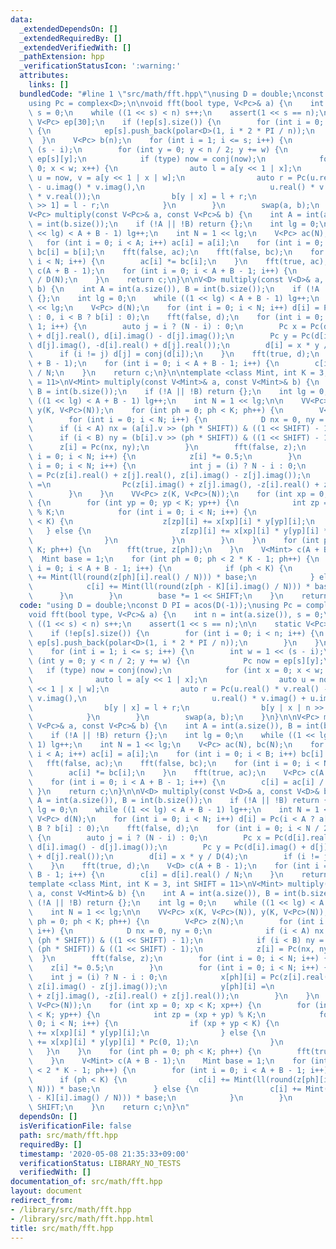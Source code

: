 ```yaml
---
data:
  _extendedDependsOn: []
  _extendedRequiredBy: []
  _extendedVerifiedWith: []
  _pathExtension: hpp
  _verificationStatusIcon: ':warning:'
  attributes:
    links: []
  bundledCode: "#line 1 \"src/math/fft.hpp\"\nusing D = double;\nconst D PI = acos(D(-1));\n\
    using Pc = complex<D>;\n\nvoid fft(bool type, V<Pc>& a) {\n    int n = int(a.size()),\
    \ s = 0;\n    while ((1 << s) < n) s++;\n    assert(1 << s == n);\n\n    static\
    \ V<Pc> ep[30];\n    if (!ep[s].size()) {\n        for (int i = 0; i < n; i++)\
    \ {\n            ep[s].push_back(polar<D>(1, i * 2 * PI / n));\n        }\n  \
    \  }\n    V<Pc> b(n);\n    for (int i = 1; i <= s; i++) {\n        int w = 1 <<\
    \ (s - i);\n        for (int y = 0; y < n / 2; y += w) {\n            Pc now =\
    \ ep[s][y];\n            if (type) now = conj(now);\n            for (int x =\
    \ 0; x < w; x++) {\n                auto l = a[y << 1 | x];\n                auto\
    \ u = now, v = a[y << 1 | x | w];\n                auto r = Pc(u.real() * v.real()\
    \ - u.imag() * v.imag(),\n                            u.real() * v.imag() + u.imag()\
    \ * v.real());\n                b[y | x] = l + r;\n                b[y | x | n\
    \ >> 1] = l - r;\n            }\n        }\n        swap(a, b);\n    }\n}\n\n\
    V<Pc> multiply(const V<Pc>& a, const V<Pc>& b) {\n    int A = int(a.size()), B\
    \ = int(b.size());\n    if (!A || !B) return {};\n    int lg = 0;\n    while ((1\
    \ << lg) < A + B - 1) lg++;\n    int N = 1 << lg;\n    V<Pc> ac(N), bc(N);\n \
    \   for (int i = 0; i < A; i++) ac[i] = a[i];\n    for (int i = 0; i < B; i++)\
    \ bc[i] = b[i];\n    fft(false, ac);\n    fft(false, bc);\n    for (int i = 0;\
    \ i < N; i++) {\n        ac[i] *= bc[i];\n    }\n    fft(true, ac);\n    V<Pc>\
    \ c(A + B - 1);\n    for (int i = 0; i < A + B - 1; i++) {\n        c[i] = ac[i]\
    \ / D(N);\n    }\n    return c;\n}\n\nV<D> multiply(const V<D>& a, const V<D>&\
    \ b) {\n    int A = int(a.size()), B = int(b.size());\n    if (!A || !B) return\
    \ {};\n    int lg = 0;\n    while ((1 << lg) < A + B - 1) lg++;\n    int N = 1\
    \ << lg;\n    V<Pc> d(N);\n    for (int i = 0; i < N; i++) d[i] = Pc(i < A ? a[i]\
    \ : 0, i < B ? b[i] : 0);\n    fft(false, d);\n    for (int i = 0; i < N / 2 +\
    \ 1; i++) {\n        auto j = i ? (N - i) : 0;\n        Pc x = Pc(d[i].real()\
    \ + d[j].real(), d[i].imag() - d[j].imag());\n        Pc y = Pc(d[i].imag() +\
    \ d[j].imag(), -d[i].real() + d[j].real());\n        d[i] = x * y / D(4);\n  \
    \      if (i != j) d[j] = conj(d[i]);\n    }\n    fft(true, d);\n    V<D> c(A\
    \ + B - 1);\n    for (int i = 0; i < A + B - 1; i++) {\n        c[i] = d[i].real()\
    \ / N;\n    }\n    return c;\n}\n\ntemplate <class Mint, int K = 3, int SHIFT\
    \ = 11>\nV<Mint> multiply(const V<Mint>& a, const V<Mint>& b) {\n    int A = int(a.size()),\
    \ B = int(b.size());\n    if (!A || !B) return {};\n    int lg = 0;\n    while\
    \ ((1 << lg) < A + B - 1) lg++;\n    int N = 1 << lg;\n\n    VV<Pc> x(K, V<Pc>(N)),\
    \ y(K, V<Pc>(N));\n    for (int ph = 0; ph < K; ph++) {\n        V<Pc> z(N);\n\
    \        for (int i = 0; i < N; i++) {\n            D nx = 0, ny = 0;\n      \
    \      if (i < A) nx = (a[i].v >> (ph * SHIFT)) & ((1 << SHIFT) - 1);\n      \
    \      if (i < B) ny = (b[i].v >> (ph * SHIFT)) & ((1 << SHIFT) - 1);\n      \
    \      z[i] = Pc(nx, ny);\n        }\n        fft(false, z);\n        for (int\
    \ i = 0; i < N; i++) {\n            z[i] *= 0.5;\n        }\n        for (int\
    \ i = 0; i < N; i++) {\n            int j = (i) ? N - i : 0;\n            x[ph][i]\
    \ = Pc(z[i].real() + z[j].real(), z[i].imag() - z[j].imag());\n            y[ph][i]\
    \ =\n                Pc(z[i].imag() + z[j].imag(), -z[i].real() + z[j].real());\n\
    \        }\n    }\n    VV<Pc> z(K, V<Pc>(N));\n    for (int xp = 0; xp < K; xp++)\
    \ {\n        for (int yp = 0; yp < K; yp++) {\n            int zp = (xp + yp)\
    \ % K;\n            for (int i = 0; i < N; i++) {\n                if (xp + yp\
    \ < K) {\n                    z[zp][i] += x[xp][i] * y[yp][i];\n             \
    \   } else {\n                    z[zp][i] += x[xp][i] * y[yp][i] * Pc(0, 1);\n\
    \                }\n            }\n        }\n    }\n    for (int ph = 0; ph <\
    \ K; ph++) {\n        fft(true, z[ph]);\n    }\n    V<Mint> c(A + B - 1);\n  \
    \  Mint base = 1;\n    for (int ph = 0; ph < 2 * K - 1; ph++) {\n        for (int\
    \ i = 0; i < A + B - 1; i++) {\n            if (ph < K) {\n                c[i]\
    \ += Mint(ll(round(z[ph][i].real() / N))) * base;\n            } else {\n    \
    \            c[i] += Mint(ll(round(z[ph - K][i].imag() / N))) * base;\n      \
    \      }\n        }\n        base *= 1 << SHIFT;\n    }\n    return c;\n}\n"
  code: "using D = double;\nconst D PI = acos(D(-1));\nusing Pc = complex<D>;\n\n\
    void fft(bool type, V<Pc>& a) {\n    int n = int(a.size()), s = 0;\n    while\
    \ ((1 << s) < n) s++;\n    assert(1 << s == n);\n\n    static V<Pc> ep[30];\n\
    \    if (!ep[s].size()) {\n        for (int i = 0; i < n; i++) {\n           \
    \ ep[s].push_back(polar<D>(1, i * 2 * PI / n));\n        }\n    }\n    V<Pc> b(n);\n\
    \    for (int i = 1; i <= s; i++) {\n        int w = 1 << (s - i);\n        for\
    \ (int y = 0; y < n / 2; y += w) {\n            Pc now = ep[s][y];\n         \
    \   if (type) now = conj(now);\n            for (int x = 0; x < w; x++) {\n  \
    \              auto l = a[y << 1 | x];\n                auto u = now, v = a[y\
    \ << 1 | x | w];\n                auto r = Pc(u.real() * v.real() - u.imag() *\
    \ v.imag(),\n                            u.real() * v.imag() + u.imag() * v.real());\n\
    \                b[y | x] = l + r;\n                b[y | x | n >> 1] = l - r;\n\
    \            }\n        }\n        swap(a, b);\n    }\n}\n\nV<Pc> multiply(const\
    \ V<Pc>& a, const V<Pc>& b) {\n    int A = int(a.size()), B = int(b.size());\n\
    \    if (!A || !B) return {};\n    int lg = 0;\n    while ((1 << lg) < A + B -\
    \ 1) lg++;\n    int N = 1 << lg;\n    V<Pc> ac(N), bc(N);\n    for (int i = 0;\
    \ i < A; i++) ac[i] = a[i];\n    for (int i = 0; i < B; i++) bc[i] = b[i];\n \
    \   fft(false, ac);\n    fft(false, bc);\n    for (int i = 0; i < N; i++) {\n\
    \        ac[i] *= bc[i];\n    }\n    fft(true, ac);\n    V<Pc> c(A + B - 1);\n\
    \    for (int i = 0; i < A + B - 1; i++) {\n        c[i] = ac[i] / D(N);\n   \
    \ }\n    return c;\n}\n\nV<D> multiply(const V<D>& a, const V<D>& b) {\n    int\
    \ A = int(a.size()), B = int(b.size());\n    if (!A || !B) return {};\n    int\
    \ lg = 0;\n    while ((1 << lg) < A + B - 1) lg++;\n    int N = 1 << lg;\n   \
    \ V<Pc> d(N);\n    for (int i = 0; i < N; i++) d[i] = Pc(i < A ? a[i] : 0, i <\
    \ B ? b[i] : 0);\n    fft(false, d);\n    for (int i = 0; i < N / 2 + 1; i++)\
    \ {\n        auto j = i ? (N - i) : 0;\n        Pc x = Pc(d[i].real() + d[j].real(),\
    \ d[i].imag() - d[j].imag());\n        Pc y = Pc(d[i].imag() + d[j].imag(), -d[i].real()\
    \ + d[j].real());\n        d[i] = x * y / D(4);\n        if (i != j) d[j] = conj(d[i]);\n\
    \    }\n    fft(true, d);\n    V<D> c(A + B - 1);\n    for (int i = 0; i < A +\
    \ B - 1; i++) {\n        c[i] = d[i].real() / N;\n    }\n    return c;\n}\n\n\
    template <class Mint, int K = 3, int SHIFT = 11>\nV<Mint> multiply(const V<Mint>&\
    \ a, const V<Mint>& b) {\n    int A = int(a.size()), B = int(b.size());\n    if\
    \ (!A || !B) return {};\n    int lg = 0;\n    while ((1 << lg) < A + B - 1) lg++;\n\
    \    int N = 1 << lg;\n\n    VV<Pc> x(K, V<Pc>(N)), y(K, V<Pc>(N));\n    for (int\
    \ ph = 0; ph < K; ph++) {\n        V<Pc> z(N);\n        for (int i = 0; i < N;\
    \ i++) {\n            D nx = 0, ny = 0;\n            if (i < A) nx = (a[i].v >>\
    \ (ph * SHIFT)) & ((1 << SHIFT) - 1);\n            if (i < B) ny = (b[i].v >>\
    \ (ph * SHIFT)) & ((1 << SHIFT) - 1);\n            z[i] = Pc(nx, ny);\n      \
    \  }\n        fft(false, z);\n        for (int i = 0; i < N; i++) {\n        \
    \    z[i] *= 0.5;\n        }\n        for (int i = 0; i < N; i++) {\n        \
    \    int j = (i) ? N - i : 0;\n            x[ph][i] = Pc(z[i].real() + z[j].real(),\
    \ z[i].imag() - z[j].imag());\n            y[ph][i] =\n                Pc(z[i].imag()\
    \ + z[j].imag(), -z[i].real() + z[j].real());\n        }\n    }\n    VV<Pc> z(K,\
    \ V<Pc>(N));\n    for (int xp = 0; xp < K; xp++) {\n        for (int yp = 0; yp\
    \ < K; yp++) {\n            int zp = (xp + yp) % K;\n            for (int i =\
    \ 0; i < N; i++) {\n                if (xp + yp < K) {\n                    z[zp][i]\
    \ += x[xp][i] * y[yp][i];\n                } else {\n                    z[zp][i]\
    \ += x[xp][i] * y[yp][i] * Pc(0, 1);\n                }\n            }\n     \
    \   }\n    }\n    for (int ph = 0; ph < K; ph++) {\n        fft(true, z[ph]);\n\
    \    }\n    V<Mint> c(A + B - 1);\n    Mint base = 1;\n    for (int ph = 0; ph\
    \ < 2 * K - 1; ph++) {\n        for (int i = 0; i < A + B - 1; i++) {\n      \
    \      if (ph < K) {\n                c[i] += Mint(ll(round(z[ph][i].real() /\
    \ N))) * base;\n            } else {\n                c[i] += Mint(ll(round(z[ph\
    \ - K][i].imag() / N))) * base;\n            }\n        }\n        base *= 1 <<\
    \ SHIFT;\n    }\n    return c;\n}\n"
  dependsOn: []
  isVerificationFile: false
  path: src/math/fft.hpp
  requiredBy: []
  timestamp: '2020-05-08 21:35:33+09:00'
  verificationStatus: LIBRARY_NO_TESTS
  verifiedWith: []
documentation_of: src/math/fft.hpp
layout: document
redirect_from:
- /library/src/math/fft.hpp
- /library/src/math/fft.hpp.html
title: src/math/fft.hpp
---
```

